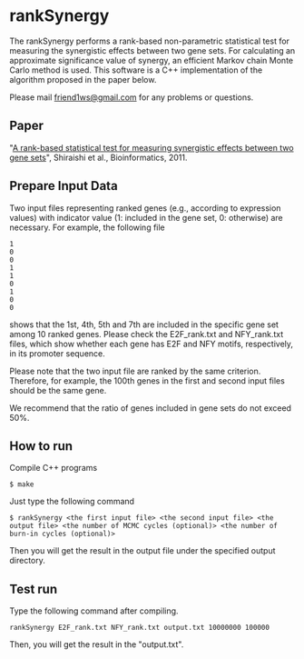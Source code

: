 rankSynergy
===========

The rankSynergy performs a rank-based non-parametric statistical test for measuring the synergistic effects between two gene sets.
For calculating an approximate significance value of synergy, an efficient Markov chain Monte Carlo method is used.
This software is a C++ implementation of the algorithm proposed in the paper below.

Please mail friend1ws@gmail.com for any problems or questions.



Paper
----------

"[A rank-based statistical test for measuring synergistic effects between two gene sets](http://bioinformatics.oxfordjournals.org/content/27/17/2399.full)", Shiraishi et al., Bioinformatics, 2011.


Prepare Input Data
----------

Two input files representing ranked genes (e.g., according to expression values) with indicator value (1: included in the gene set, 0: otherwise) are necessary.
For example, the following file

	1
	0
	0
	1
	1
	0
	1
	0
	0
  
shows that the 1st, 4th, 5th and 7th are included in the specific gene set among 10 ranked genes.
Please check the E2F_rank.txt and NFY_rank.txt files, which show whether each gene has E2F and NFY motifs, respectively, in its promoter sequence.

Please note that the two input file are ranked by the same criterion.
Therefore, for example, the 100th genes in the first and second input files should be the same gene.

We recommend that the ratio of genes included in gene sets do not exceed 50%.


How to run
---

Compile C++ programs

	$ make

Just type the following command

	$ rankSynergy <the first input file> <the second input file> <the output file> <the number of MCMC cycles (optional)> <the number of burn-in cycles (optional)>

Then you will get the result in the output file under the specified output directory.


Test run
----------

Type the following command after compiling.

	rankSynergy E2F_rank.txt NFY_rank.txt output.txt 10000000 100000

Then, you will get the result in the "output.txt".



